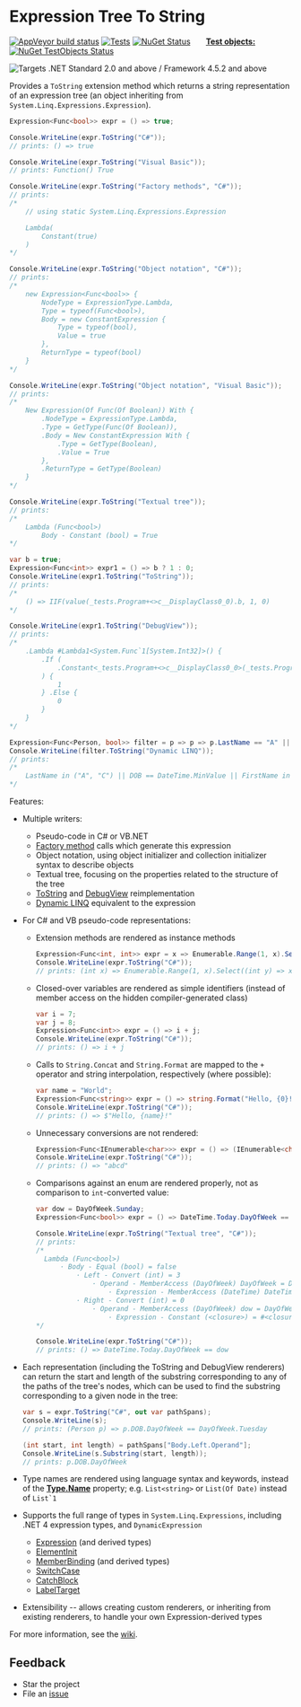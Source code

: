 # Expression Tree To String

[![AppVeyor build status](https://img.shields.io/appveyor/ci/zspitz/expressiontreetostring?style=flat&max-age=86400)](https://ci.appveyor.com/project/zspitz/expressiontreetostring) [![Tests](https://img.shields.io/appveyor/tests/zspitz/expressiontreetostring?compact_message&style=flat&max-age=86400)](https://ci.appveyor.com/project/zspitz/expressiontreetostring) [![NuGet Status](https://img.shields.io/nuget/v/ExpressionTreeToString.svg?style=flat&max-age=86400)](https://www.nuget.org/packages/ExpressionTreeToString/) &nbsp;&nbsp;&nbsp;&nbsp;&nbsp; [**Test objects:**](https://github.com/zspitz/ExpressionTreeToString/wiki/ExpressionTreeTestObjects) [![NuGet TestObjects Status](https://img.shields.io/nuget/v/ExpressionTreeTestObjects.svg?style=flat&max-age=86400)](https://www.nuget.org/packages/ExpressionTreeTestObjects/) 

![Targets .NET Standard 2.0 and above / Framework 4.5.2 and above](https://img.shields.io/badge/targets%20.NET-Standard%202.0%20%7C%20.NET%205.0%20%7C%20Framework%204.5.2-informational "Targets .NET Standard 2.0 | .NET 5.0 | Framework 4.5.2") 

Provides a `ToString` extension method which returns a string representation of an expression tree (an object inheriting from `System.Linq.Expressions.Expression`).

```csharp
Expression<Func<bool>> expr = () => true;

Console.WriteLine(expr.ToString("C#"));
// prints: () => true

Console.WriteLine(expr.ToString("Visual Basic"));
// prints: Function() True

Console.WriteLine(expr.ToString("Factory methods", "C#"));
// prints:
/*
    // using static System.Linq.Expressions.Expression

    Lambda(
        Constant(true)
    )
*/

Console.WriteLine(expr.ToString("Object notation", "C#"));
// prints:
/*
    new Expression<Func<bool>> {
        NodeType = ExpressionType.Lambda,
        Type = typeof(Func<bool>),
        Body = new ConstantExpression {
            Type = typeof(bool),
            Value = true
        },
        ReturnType = typeof(bool)
    }
*/

Console.WriteLine(expr.ToString("Object notation", "Visual Basic"));
// prints:
/*
    New Expression(Of Func(Of Boolean)) With {
        .NodeType = ExpressionType.Lambda,
        .Type = GetType(Func(Of Boolean)),
        .Body = New ConstantExpression With {
            .Type = GetType(Boolean),
            .Value = True
        },
        .ReturnType = GetType(Boolean)
    }
*/

Console.WriteLine(expr.ToString("Textual tree"));
// prints:
/*
    Lambda (Func<bool>)
        Body - Constant (bool) = True
*/

var b = true;
Expression<Func<int>> expr1 = () => b ? 1 : 0;
Console.WriteLine(expr1.ToString("ToString"));
// prints:
/*
    () => IIF(value(_tests.Program+<>c__DisplayClass0_0).b, 1, 0)
*/

Console.WriteLine(expr1.ToString("DebugView"));
// prints:
/*
    .Lambda #Lambda1<System.Func`1[System.Int32]>() {
        .If (
            .Constant<_tests.Program+<>c__DisplayClass0_0>(_tests.Program+<>c__DisplayClass0_0).b
        ) {
            1
        } .Else {
            0
        }
    }
*/

Expression<Func<Person, bool>> filter = p => p => p.LastName == "A" || p.FirstName == "B" || p.DOB == DateTime.MinValue || p.LastName == "C" || p.FirstName == "D";
Console.WriteLine(filter.ToString("Dynamic LINQ"));
// prints:
/*
    LastName in ("A", "C") || DOB == DateTime.MinValue || FirstName in ("B", "D")
*/
```

Features:

* Multiple writers:

  * Pseudo-code in C# or VB.NET
  * [Factory method](https://docs.microsoft.com/en-us/dotnet/api/system.linq.expressions.expression) calls which generate this expression
  * Object notation, using object initializer and collection initializer syntax to describe objects
  * Textual tree, focusing on the properties related to the structure of the tree
  * [ToString](https://docs.microsoft.com/en-us/dotnet/api/system.linq.expressions.expression.tostring) and [DebugView](https://docs.microsoft.com/en-us/dotnet/csharp/programming-guide/concepts/expression-trees/debugview-syntax) reimplementation
  * [Dynamic LINQ](https://dynamic-linq.net/overview) equivalent to the expression

* For C# and VB pseudo-code representations:

  * Extension methods are rendered as instance methods

      ```csharp
      Expression<Func<int, int>> expr = x => Enumerable.Range(1, x).Select(y => x * y).Count();
      Console.WriteLine(expr.ToString("C#"));
      // prints: (int x) => Enumerable.Range(1, x).Select((int y) => x * y).Count()
      ```

  * Closed-over variables are rendered as simple identifiers (instead of member access on the hidden compiler-generated class)

      ```csharp
      var i = 7;
      var j = 8;
      Expression<Func<int>> expr = () => i + j;
      Console.WriteLine(expr.ToString("C#"));
      // prints: () => i + j
      ```
  * Calls to `String.Concat` and `String.Format` are mapped to the `+` operator and string interpolation, respectively (where possible):

      ```csharp
      var name = "World";
      Expression<Func<string>> expr = () => string.Format("Hello, {0}!", name);
      Console.WriteLine(expr.ToString("C#"));
      // prints: () => $"Hello, {name}!"
      ```

  * Unnecessary conversions are not rendered:
  
      ```csharp
      Expression<Func<IEnumerable<char>>> expr = () => (IEnumerable<char>)"abcd";
      Console.WriteLine(expr.ToString("C#"));
      // prints: () => "abcd"
      ```
  
  * Comparisons against an enum are rendered properly, not as comparison to `int`-converted value:
  
      ```csharp
      var dow = DayOfWeek.Sunday;
      Expression<Func<bool>> expr = () => DateTime.Today.DayOfWeek == dow;
      
      Console.WriteLine(expr.ToString("Textual tree", "C#"));
      // prints:
      /*
        Lambda (Func<bool>)
            · Body - Equal (bool) = false
                · Left - Convert (int) = 3
                    · Operand - MemberAccess (DayOfWeek) DayOfWeek = DayOfWeek.Wednesday
                        · Expression - MemberAccess (DateTime) DateTime.Today = 30/09/2020 12:00:00 am
                · Right - Convert (int) = 0
                    · Operand - MemberAccess (DayOfWeek) dow = DayOfWeek.Sunday
                        · Expression - Constant (<closure>) = #<closure>      
      */
      
      Console.WriteLine(expr.ToString("C#"));
      // prints: () => DateTime.Today.DayOfWeek == dow
      ```

* Each representation (including the ToString and DebugView renderers) can return the start and length of the substring corresponding to any of the paths of the tree's nodes, which can be used to find the substring corresponding to a given node in the tree:

  ```csharp
  var s = expr.ToString("C#", out var pathSpans);
  Console.WriteLine(s);
  // prints: (Person p) => p.DOB.DayOfWeek == DayOfWeek.Tuesday
  
  (int start, int length) = pathSpans["Body.Left.Operand"];
  Console.WriteLine(s.Substring(start, length));
  // prints: p.DOB.DayOfWeek
  ```

* Type names are rendered using language syntax and keywords, instead of the [**Type.Name**](https://docs.microsoft.com/en-us/dotnet/api/system.type.name) property; e.g. `List<string>` or `List(Of Date)` instead of ``List`1``

* Supports the full range of types in `System.Linq.Expressions`, including .NET 4 expression types, and `DynamicExpression`

  * [Expression](https://docs.microsoft.com/en-us/dotnet/api/system.linq.expressions.expression) (and derived types)
  * [ElementInit](https://docs.microsoft.com/en-us/dotnet/api/system.linq.expressions.elementinit)
  * [MemberBinding](https://docs.microsoft.com/en-us/dotnet/api/system.linq.expressions.memberbinding) (and derived types)
  * [SwitchCase](https://docs.microsoft.com/en-us/dotnet/api/system.linq.expressions.switchcase)
  * [CatchBlock](https://docs.microsoft.com/en-us/dotnet/api/system.linq.expressions.catchblock)
  * [LabelTarget](https://docs.microsoft.com/en-us/dotnet/api/system.linq.expressions.labeltarget)
  
* Extensibility -- allows creating custom renderers, or inheriting from existing renderers, to handle your own Expression-derived types
  
For more information, see the [wiki](https://github.com/zspitz/ExpressionTreeToString/wiki).

## Feedback

* Star the project
* File an [issue](https://github.com/zspitz/ExpressionTreeToString/issues)
